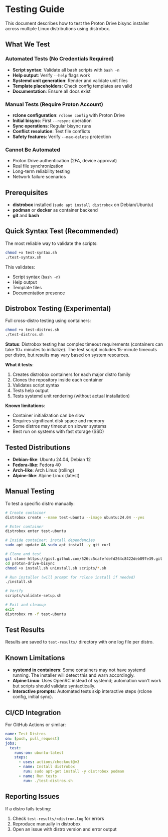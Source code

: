 # Testing Guide

This document describes how to test the Proton Drive bisync installer across multiple Linux distributions using distrobox.

## What We Test

### Automated Tests (No Credentials Required)
- **Script syntax**: Validate all bash scripts with `bash -n`
- **Help output**: Verify `--help` flags work
- **Systemd unit generation**: Render and validate unit files
- **Template placeholders**: Check config templates are valid
- **Documentation**: Ensure all docs exist

### Manual Tests (Require Proton Account)
- **rclone configuration**: `rclone config` with Proton Drive
- **Initial bisync**: First `--resync` operation
- **Sync operations**: Regular bisync runs
- **Conflict resolution**: Test file conflicts
- **Safety features**: Verify `--max-delete` protection

### Cannot Be Automated
- Proton Drive authentication (2FA, device approval)
- Real file synchronization
- Long-term reliability testing
- Network failure scenarios

## Prerequisites

- **distrobox** installed (`sudo apt install distrobox` on Debian/Ubuntu)
- **podman** or **docker** as container backend
- **git** and **bash**

## Quick Syntax Test (Recommended)

The most reliable way to validate the scripts:

```bash
chmod +x test-syntax.sh
./test-syntax.sh
```

This validates:
- Script syntax (`bash -n`)
- Help output
- Template files
- Documentation presence

## Distrobox Testing (Experimental)

Full cross-distro testing using containers:

```bash
chmod +x test-distros.sh
./test-distros.sh
```

**Status**: Distrobox testing has complex timeout requirements (containers can take 10+ minutes to initialize). The test script includes 15-minute timeouts per distro, but results may vary based on system resources.

**What it tests**:
1. Creates distrobox containers for each major distro family
2. Clones the repository inside each container  
3. Validates script syntax
4. Tests help output
5. Tests systemd unit rendering (without actual installation)

**Known limitations**:
- Container initialization can be slow
- Requires significant disk space and memory
- Some distros may timeout on slower systems
- Best run on systems with fast storage (SSD)

## Tested Distributions

- **Debian-like**: Ubuntu 24.04, Debian 12
- **Fedora-like**: Fedora 40
- **Arch-like**: Arch Linux (rolling)
- **Alpine-like**: Alpine Linux (latest)

## Manual Testing

To test a specific distro manually:

```bash
# Create container
distrobox create --name test-ubuntu --image ubuntu:24.04 --yes

# Enter container
distrobox enter test-ubuntu

# Inside container: install dependencies
sudo apt update && sudo apt install -y git curl

# Clone and test
git clone https://gist.github.com/526cc5cafefdefd264c8422deb897e39.git proton-drive-bisync
cd proton-drive-bisync
chmod +x install.sh uninstall.sh scripts/*.sh

# Run installer (will prompt for rclone install if needed)
./install.sh

# Verify
scripts/validate-setup.sh

# Exit and cleanup
exit
distrobox rm -f test-ubuntu
```

## Test Results

Results are saved to `test-results/` directory with one log file per distro.

## Known Limitations

- **systemd in containers**: Some containers may not have systemd running. The installer will detect this and warn accordingly.
- **Alpine Linux**: Uses OpenRC instead of systemd; automation won't work but scripts should validate syntactically.
- **Interactive prompts**: Automated tests skip interactive steps (rclone config, initial sync).

## CI/CD Integration

For GitHub Actions or similar:

```yaml
name: Test Distros
on: [push, pull_request]
jobs:
  test:
    runs-on: ubuntu-latest
    steps:
      - uses: actions/checkout@v3
      - name: Install distrobox
        run: sudo apt-get install -y distrobox podman
      - name: Run tests
        run: ./test-distros.sh
```

## Reporting Issues

If a distro fails testing:
1. Check `test-results/<distro>.log` for errors
2. Reproduce manually in distrobox
3. Open an issue with distro version and error output
